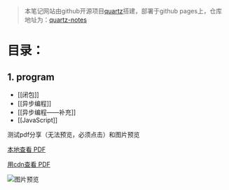 > 本笔记网站由github开源项目[quartz](https://github.com/jackyzha0/quartz)搭建，部署于github pages上，仓库地址为：[quartz-notes](https://github.com/cherry384719/quartz-notes)

# 目录：
## 1. program
- [[闭包]]
- [[异步编程]]
- [[异步编程——补充]]
- [[JavaScript]]



测试pdf分享（无法预览，必须点击）和图片预览

[本地查看 PDF](static/pdf/Linux.pdf)

[用cdn查看 PDF](https://cdn.742389.xyz/pdf/7.4在印度找路.pdf)









![图片预览](https://cdn.742389.xyz/photos/iShot1.png)
